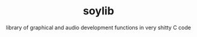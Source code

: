 <h1 align="center">
  soylib
</h1>

<p align="center">
library of graphical and audio development functions in very shitty C code
</p>
